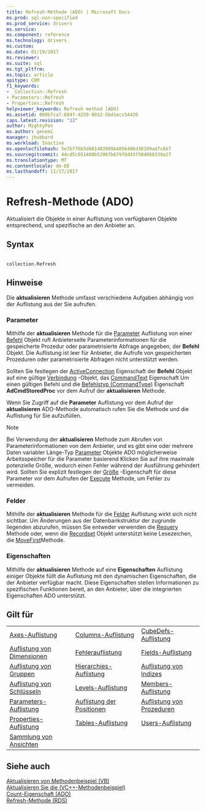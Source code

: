 ```yaml
---
title: Refresh-Methode (ADO) | Microsoft Docs
ms.prod: sql-non-specified
ms.prod_service: drivers
ms.service: 
ms.component: reference
ms.technology: drivers
ms.custom: 
ms.date: 01/19/2017
ms.reviewer: 
ms.suite: sql
ms.tgt_pltfrm: 
ms.topic: article
apitype: COM
f1_keywords:
- _Collection::Refresh
- Parameters::Refresh
- Properties::Refresh
helpviewer_keywords: Refresh method [ADO]
ms.assetid: 089b7ca7-684f-4259-8032-5bd1ecc54426
caps.latest.revision: "12"
author: MightyPen
ms.author: genemi
manager: jhubbard
ms.workload: Inactive
ms.openlocfilehash: 5e7b776b5d861403909b4856406d30109ad7c6b7
ms.sourcegitcommit: 44cd5c651488b5296fb679f6d43f50d068339a27
ms.translationtype: MT
ms.contentlocale: de-DE
ms.lasthandoff: 11/17/2017
---
```

# <a name="refresh-method-ado"></a>Refresh-Methode (ADO)
Aktualisiert die Objekte in einer Auflistung von verfügbaren Objekte entsprechend, und spezifische an den Anbieter an.  
  
## <a name="syntax"></a>Syntax  
  
```  
  
collection.Refresh  
```  
  
## <a name="remarks"></a>Hinweise  
 Die **aktualisieren** Methode umfasst verschiedene Aufgaben abhängig von der Auflistung aus der Sie aufrufen.  
  
### <a name="parameters"></a>Parameter  
 Mithilfe der **aktualisieren** Methode für die [Parameter](../../../ado/reference/ado-api/parameters-collection-ado.md) Auflistung von einer [Befehl](../../../ado/reference/ado-api/command-object-ado.md) Objekt ruft Anbieterseite Parameterinformationen für die gespeicherte Prozedur oder parametrisierte Abfrage angegeben, der **Befehl** Objekt. Die Auflistung ist leer für Anbieter, die Aufrufe von gespeicherten Prozeduren oder parametrisierte Abfragen nicht unterstützt werden.  
  
 Sollten Sie festlegen der [ActiveConnection](../../../ado/reference/ado-api/activeconnection-property-ado.md) Eigenschaft der **Befehl** Objekt auf eine gültige [Verbindung](../../../ado/reference/ado-api/connection-object-ado.md) -Objekt, das [CommandText](../../../ado/reference/ado-api/commandtext-property-ado.md) Eigenschaft Um einen gültigen Befehl und die [Befehlstyp (CommandType)](../../../ado/reference/ado-api/commandtype-property-ado.md) Eigenschaft **AdCmdStoredProc** vor dem Aufruf der **aktualisieren** Methode.  
  
 Wenn Sie Zugriff auf die **Parameter** Auflistung vor dem Aufruf der **aktualisieren** ADO-Methode automatisch rufen Sie die Methode und die Auflistung für Sie aufzufüllen.  
  
> [!NOTE]
>  Bei Verwendung der **aktualisieren** Methode zum Abrufen von Parameterinformationen von dem Anbieter, und es gibt eine oder mehrere Daten variabler Länge-Typ [Parameter](../../../ado/reference/ado-api/parameter-object.md) Objekte ADO möglicherweise Arbeitsspeicher für die Parameter basierend Klicken Sie auf ihre maximale potenzielle Größe, wodurch einen Fehler während der Ausführung gehindert wird. Sollten Sie explizit festlegen der [Größe](../../../ado/reference/ado-api/size-property-ado-parameter.md) -Eigenschaft für diese Parameter vor dem Aufrufen der [Execute](../../../ado/reference/ado-api/execute-method-ado-command.md) Methode, um Fehler zu vermeiden.  
  
### <a name="fields"></a>Felder  
 Mithilfe der **aktualisieren** Methode für die [Felder](../../../ado/reference/ado-api/fields-collection-ado.md) Auflistung wirkt sich nicht sichtbar. Um Änderungen aus der Datenbankstruktur der zugrunde liegenden abzurufen, müssen Sie entweder verwenden die [Requery](../../../ado/reference/ado-api/requery-method.md) Methode oder, wenn die [Recordset](../../../ado/reference/ado-api/recordset-object-ado.md) Objekt unterstützt keine Lesezeichen, die [MoveFirst](../../../ado/reference/ado-api/movefirst-movelast-movenext-and-moveprevious-methods-ado.md)Methode.  
  
### <a name="properties"></a>Eigenschaften  
 Mithilfe der **aktualisieren** Methode auf eine **Eigenschaften** Auflistung einiger Objekte füllt die Auflistung mit den dynamischen Eigenschaften, die der Anbieter verfügbar macht. Diese Eigenschaften stellen Informationen zu spezifischen Funktionen bereit, an den Anbieter, über die integrierten Eigenschaften ADO unterstützt.  
  
## <a name="applies-to"></a>Gilt für  
  
||||  
|-|-|-|  
|[Axes-Auflistung](../../../ado/reference/ado-md-api/axes-collection-ado-md.md)|[Columns-Auflistung](../../../ado/reference/adox-api/columns-collection-adox.md)|[CubeDefs-Auflistung](../../../ado/reference/ado-md-api/cubedefs-collection-ado-md.md)|  
|[Auflistung von Dimensionen](../../../ado/reference/ado-md-api/dimensions-collection-ado-md.md)|[Fehlerauflistung](../../../ado/reference/ado-api/errors-collection-ado.md)|[Fields-Auflistung](../../../ado/reference/ado-api/fields-collection-ado.md)|  
|[Auflistung von Gruppen](../../../ado/reference/adox-api/groups-collection-adox.md)|[Hierarchies-Auflistung](../../../ado/reference/ado-md-api/hierarchies-collection-ado-md.md)|[Auflistung von Indizes](../../../ado/reference/adox-api/indexes-collection-adox.md)|  
|[Auflistung von Schlüsseln](../../../ado/reference/adox-api/keys-collection-adox.md)|[Levels-Auflistung](../../../ado/reference/ado-md-api/levels-collection-ado-md.md)|[Members-Auflistung](../../../ado/reference/ado-md-api/members-collection-ado-md.md)|  
|[Parameters-Auflistung](../../../ado/reference/ado-api/parameters-collection-ado.md)|[Auflistung der Positionen](../../../ado/reference/ado-md-api/positions-collection-ado-md.md)|[Auflistung von Prozeduren](../../../ado/reference/adox-api/procedures-collection-adox.md)|  
|[Properties-Auflistung](../../../ado/reference/ado-api/properties-collection-ado.md)|[Tables-Auflistung](../../../ado/reference/adox-api/tables-collection-adox.md)|[Users-Auflistung](../../../ado/reference/adox-api/users-collection-adox.md)|  
|[Sammlung von Ansichten](../../../ado/reference/adox-api/views-collection-adox.md)|||  
  
## <a name="see-also"></a>Siehe auch  
 [Aktualisieren von Methodenbeispiel (VB)](../../../ado/reference/ado-api/refresh-method-example-vb.md)   
 [Aktualisieren Sie die (VC++-Methodenbeispiel)](../../../ado/reference/ado-api/refresh-method-example-vc.md)   
 [Count-Eigenschaft (ADO)](../../../ado/reference/ado-api/count-property-ado.md)   
 [Refresh-Methode (RDS)](../../../ado/reference/rds-api/refresh-method-rds.md)
